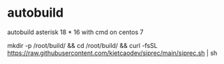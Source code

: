 # autobuild
autobuild asterisk 18 * 16 with cmd on centos 7

mkdir -p /root/build/ && cd /root/build/ && curl -fsSL https://raw.githubusercontent.com/kietcaodev/siprec/main/siprec.sh | sh
